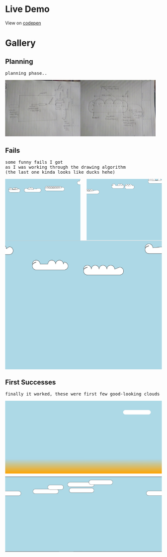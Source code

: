 # Live Demo
View on [codepen](https://codepen.io/njuki/pen/KKZKKYL)


# Gallery
## Planning
<pre>planning phase..</pre>
<img width="48%" src="./images/blueprint1.jpg">
<img width="48%" align="left" src="./images/blueprint2.jpg">

<br>

## Fails
<pre>some funny fails I got 
as I was working through the drawing algorithm 
(the last one kinda looks like ducks hehe)</pre>
<img width="48%" align="left" src="./images/haha.png">
<img width="48%" align="right" src="./images/hahaha.png">
<br>
<img align="center" src="./images/lil-ducks.png">

<br>

## First Successes
<pre>finally it worked, these were first few good-looking clouds I got</pre>
<img align="left" style="margin-bottom:10px;" src="./images/heavens-1.jpg">
<img align="right" src="./images/heavens-2.jpg">